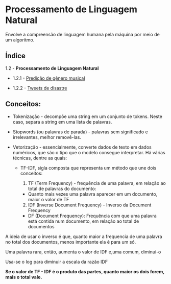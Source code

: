 # Processamento de Linguagem Natural
Envolve a compreensão de linguagem humana pela máquina por meio de um algoritmo.

## Índice
1.2 - **Processamento de Linguagem Natural**
- 1.2.1 - [Predição de gênero musical](https://github.com/GHM-ML/Projetos-de-dados/tree/main/Ci%C3%AAncia%20de%20dados/Processamento%20de%20Linguagem%20Natural/Predi%C3%A7%C3%A3o%20de%20g%C3%AAnero%20musical)

- 1.2.2 - [Tweets de disastre](https://github.com/GHM-ML/Projetos-de-dados/tree/main/Ci%C3%AAncia%20de%20dados/Processamento%20de%20Linguagem%20Natural/Tweets%20de%20disastre)
## Conceitos:
- Tokenização - decompõe uma string em um conjunto de tokens. Neste caso, separa a string em uma lista de palavras.

- Stopwords (ou palavras de parada) - palavras sem significado e irrelevantes, melhor removê-las.

- Vetorização - essencialmente, converte dados de texto em dados numéricos, que são o tipo que o modelo consegue interpretar. Há várias técnicas, dentre as quais:

  - TF-IDF, sigla composta que representa um método que une dois conceitos:
    1. TF (Term Frequency) - frequência de uma palavra, em relação ao total de palavras do documento:
     
      - Quanto mais vezes uma palavra aparecer em um documento, maior o valor de TF 
    
    2. IDF (Inverse Document Frequency) - Inverso da Document Frequency
    
      - DF (Document Frequency): Frequência com que uma palavra está contida num documento, em relação ao total de documentos
      
A ideia de usar o inverso é que, quanto maior a frequencia de uma palavra no total dos documentos, menos importante ela é para um só.
      
Uma palavra rara, então, aumenta o valor de IDF e,uma comum, diminui-o

Usa-se o log para diminuir a escala da razão IDF

**Se o valor de TF - IDF é o produto das partes, quanto maior os dois forem, mais o total vale.**
